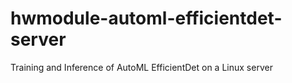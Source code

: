 # hwmodule-automl-efficientdet-server
Training and Inference of AutoML EfficientDet on a Linux server
